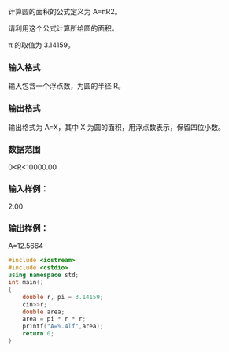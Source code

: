 计算圆的面积的公式定义为 A=πR2。

请利用这个公式计算所给圆的面积。

π 的取值为 3.14159。

### 输入格式
输入包含一个浮点数，为圆的半径 R。

### 输出格式
输出格式为 A=X，其中 X 为圆的面积，用浮点数表示，保留四位小数。

### 数据范围
0<R<10000.00
### 输入样例：
2.00
### 输出样例：
A=12.5664

```c++
#include <iostream>
#include <cstdio>
using namespace std;
int main()
{
    double r, pi = 3.14159;
    cin>>r;
    double area;
    area = pi * r * r;
    printf("A=%.4lf",area);
    return 0;
}
```
